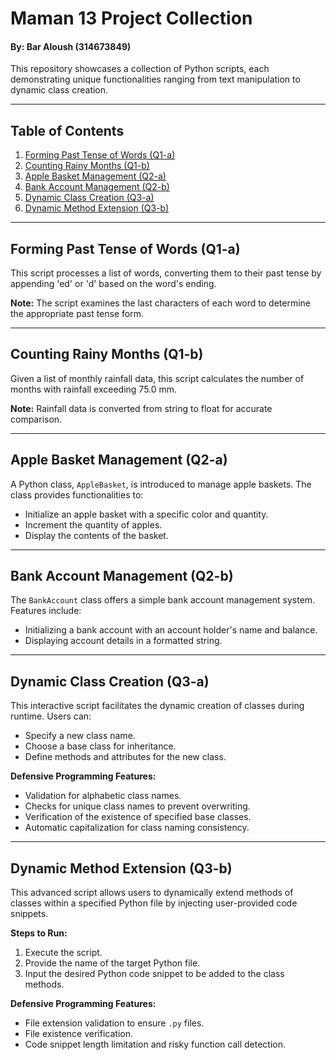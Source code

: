 # Maman 13 Project Collection

#### By: Bar Aloush (314673849)

This repository showcases a collection of Python scripts, each demonstrating unique functionalities ranging from text manipulation to dynamic class creation.

---

## Table of Contents

1. [Forming Past Tense of Words (Q1-a)](#forming-past-tense-of-words-q1-a)
2. [Counting Rainy Months (Q1-b)](#counting-rainy-months-q1-b)
3. [Apple Basket Management (Q2-a)](#apple-basket-management-q2-a)
4. [Bank Account Management (Q2-b)](#bank-account-management-q2-b)
5. [Dynamic Class Creation (Q3-a)](#dynamic-class-creation-q3-a)
6. [Dynamic Method Extension (Q3-b)](#dynamic-method-extension-q3-b)

---

## Forming Past Tense of Words (Q1-a)

This script processes a list of words, converting them to their past tense by appending 'ed' or 'd' based on the word's ending.

**Note:** The script examines the last characters of each word to determine the appropriate past tense form.

---

## Counting Rainy Months (Q1-b)

Given a list of monthly rainfall data, this script calculates the number of months with rainfall exceeding 75.0 mm.

**Note:** Rainfall data is converted from string to float for accurate comparison.

---

## Apple Basket Management (Q2-a)

A Python class, `AppleBasket`, is introduced to manage apple baskets. The class provides functionalities to:

- Initialize an apple basket with a specific color and quantity.
- Increment the quantity of apples.
- Display the contents of the basket.

---

## Bank Account Management (Q2-b)

The `BankAccount` class offers a simple bank account management system. Features include:

- Initializing a bank account with an account holder's name and balance.
- Displaying account details in a formatted string.

---

## Dynamic Class Creation (Q3-a)

This interactive script facilitates the dynamic creation of classes during runtime. Users can:

- Specify a new class name.
- Choose a base class for inheritance.
- Define methods and attributes for the new class.

**Defensive Programming Features:**

- Validation for alphabetic class names.
- Checks for unique class names to prevent overwriting.
- Verification of the existence of specified base classes.
- Automatic capitalization for class naming consistency.

---

## Dynamic Method Extension (Q3-b)

This advanced script allows users to dynamically extend methods of classes within a specified Python file by injecting user-provided code snippets.

**Steps to Run:**

1. Execute the script.
2. Provide the name of the target Python file.
3. Input the desired Python code snippet to be added to the class methods.

**Defensive Programming Features:**

- File extension validation to ensure `.py` files.
- File existence verification.
- Code snippet length limitation and risky function call detection.

